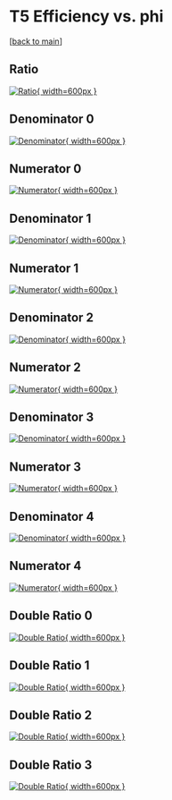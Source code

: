 # T5 Efficiency vs. phi

[[back to main](./)]



## Ratio

[![Ratio](../mtv/var/T5_vtr_321_1_eff_phi.png){ width=600px }](../mtv/var/T5_vtr_321_1_eff_phi.pdf)

## Denominator 0

[![Denominator](../mtv/den/T5_vtr_321_1_eff_phi_den0.png){ width=600px }](../mtv/den/T5_vtr_321_1_eff_phi_den0.pdf)

## Numerator 0

[![Numerator](../mtv/num/T5_vtr_321_1_eff_phi_num0.png){ width=600px }](../mtv/num/T5_vtr_321_1_eff_phi_num0.pdf)

## Denominator 1

[![Denominator](../mtv/den/T5_vtr_321_1_eff_phi_den1.png){ width=600px }](../mtv/den/T5_vtr_321_1_eff_phi_den1.pdf)

## Numerator 1

[![Numerator](../mtv/num/T5_vtr_321_1_eff_phi_num1.png){ width=600px }](../mtv/num/T5_vtr_321_1_eff_phi_num1.pdf)

## Denominator 2

[![Denominator](../mtv/den/T5_vtr_321_1_eff_phi_den2.png){ width=600px }](../mtv/den/T5_vtr_321_1_eff_phi_den2.pdf)

## Numerator 2

[![Numerator](../mtv/num/T5_vtr_321_1_eff_phi_num2.png){ width=600px }](../mtv/num/T5_vtr_321_1_eff_phi_num2.pdf)

## Denominator 3

[![Denominator](../mtv/den/T5_vtr_321_1_eff_phi_den3.png){ width=600px }](../mtv/den/T5_vtr_321_1_eff_phi_den3.pdf)

## Numerator 3

[![Numerator](../mtv/num/T5_vtr_321_1_eff_phi_num3.png){ width=600px }](../mtv/num/T5_vtr_321_1_eff_phi_num3.pdf)

## Denominator 4

[![Denominator](../mtv/den/T5_vtr_321_1_eff_phi_den4.png){ width=600px }](../mtv/den/T5_vtr_321_1_eff_phi_den4.pdf)

## Numerator 4

[![Numerator](../mtv/num/T5_vtr_321_1_eff_phi_num4.png){ width=600px }](../mtv/num/T5_vtr_321_1_eff_phi_num4.pdf)

## Double Ratio 0

[![Double Ratio](../mtv/ratio/T5_vtr_321_1_eff_phi_ratio0.png){ width=600px }](../mtv/ratio/T5_vtr_321_1_eff_phi_ratio0.pdf)

## Double Ratio 1

[![Double Ratio](../mtv/ratio/T5_vtr_321_1_eff_phi_ratio1.png){ width=600px }](../mtv/ratio/T5_vtr_321_1_eff_phi_ratio1.pdf)

## Double Ratio 2

[![Double Ratio](../mtv/ratio/T5_vtr_321_1_eff_phi_ratio2.png){ width=600px }](../mtv/ratio/T5_vtr_321_1_eff_phi_ratio2.pdf)

## Double Ratio 3

[![Double Ratio](../mtv/ratio/T5_vtr_321_1_eff_phi_ratio3.png){ width=600px }](../mtv/ratio/T5_vtr_321_1_eff_phi_ratio3.pdf)

